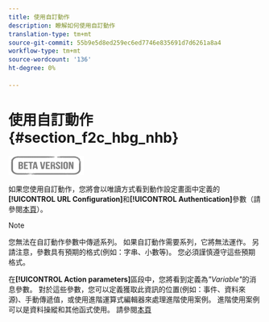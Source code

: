 ```yaml
---
title: 使用自訂動作
description: 瞭解如何使用自訂動作
translation-type: tm+mt
source-git-commit: 55b9e5d8ed259ec6ed7746e835691d7d6261a8a4
workflow-type: tm+mt
source-wordcount: '136'
ht-degree: 0%

---
```


# 使用自訂動作{#section_f2c_hbg_nhb}

![](../assets/do-not-localize/badge.png)

如果您使用自訂動作，您將會以唯讀方式看到動作設定畫面中定義的&#x200B;**[!UICONTROL URL Configuration]**&#x200B;和&#x200B;**[!UICONTROL Authentication]**&#x200B;參數（請參閱[本頁](../action/about-custom-action-configuration.md)）。

>[!NOTE]
>
>您無法在自訂動作參數中傳遞系列。 如果自訂動作需要系列，它將無法運作。 另請注意，參數具有預期的格式(例如：字串、小數等)。 您必須謹慎遵守這些預期格式。

在&#x200B;**[!UICONTROL Action parameters]**&#x200B;區段中，您將看到定義為&#x200B;_&quot;Variable&quot;_&#x200B;的消息參數。 對於這些參數，您可以定義獲取此資訊的位置(例如：事件、資料來源)、手動傳遞值，或使用進階運算式編輯器來處理進階使用案例。 進階使用案例可以是資料操縱和其他函式使用。 請參閱[本頁](https://experienceleague.adobe.com/docs/journeys/using/building-advanced-conditions-journeys/expressionadvanced.html)
